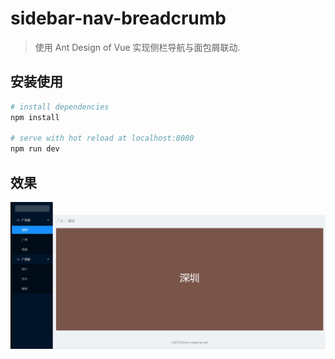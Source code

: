 # sidebar-nav-breadcrumb

> 使用 Ant Design of Vue 实现侧栏导航与面包屑联动.

## 安装使用

``` bash
# install dependencies
npm install

# serve with hot reload at localhost:8080
npm run dev
```

## 效果

![](/gif/sidebar-nav-breadcrumb.gif)

